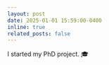 ```yaml
---
layout: post
date: 2025-01-01 15:59:00-0400
inline: true
related_posts: false
---
```


I started my PhD project. :mortar_board:
